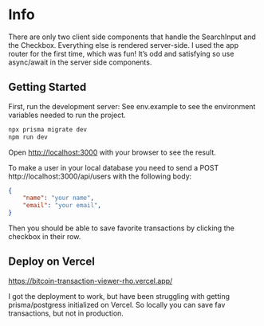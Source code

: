 # Info 

There are only two client side components that handle the SearchInput and the Checkbox.  Everything else is rendered server-side.  I used the app router for the first time, which was fun!  It’s odd and satisfying so use async/await in the server side components.

## Getting Started

First, run the development server:
See env.example to see the environment variables needed to run the project.
```bash
npx prisma migrate dev
npm run dev
```

Open [http://localhost:3000](http://localhost:3000) with your browser to see the result.

To make a user in your local database you need to send a POST http://localhost:3000/api/users with the following body:

```json
{
    "name": "your name",
    "email": "your email",
}
```

Then you should be able to save favorite transactions by clicking the checkbox in their row.

## Deploy on Vercel

https://bitcoin-transaction-viewer-rho.vercel.app/

I got the deployment to work, but have been struggling with getting prisma/postgress initialized on Vercel.  So locally you can save fav transactions, but not in production.  

